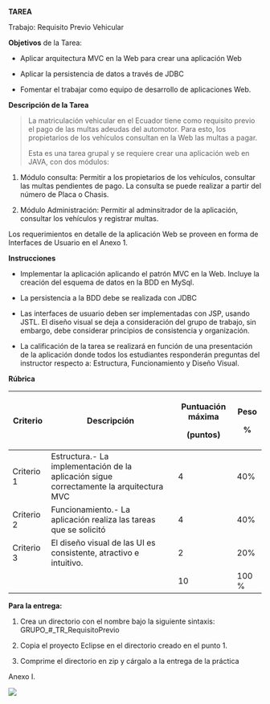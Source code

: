**TAREA**

Trabajo: Requisito Previo Vehicular

**Objetivos** de la Tarea:

  - Aplicar arquitectura MVC en la Web para crear una aplicación Web

  - Aplicar la persistencia de datos a través de JDBC

  - Fomentar el trabajar como equipo de desarrollo de aplicaciones Web.

**Descripción de la Tarea**

> La matriculación vehicular en el Ecuador tiene como requisito previo
> el pago de las multas adeudas del automotor. Para esto, los
> propietarios de los vehículos consultan en la Web las multas a pagar.
> 
> Esta es una tarea grupal y se requiere crear una aplicación web en
> JAVA, con dos módulos:

1.  Módulo consulta: Permitir a los propietarios de los vehículos,
    consultar las multas pendientes de pago. La consulta se puede
    realizar a partir del número de Placa o Chasis.

2.  Módulo Administración: Permitir al adminsitrador de la aplicación,
    consultar los vehículos y registrar multas.

Los requerimientos en detalle de la aplicación Web se proveen en forma
de Interfaces de Usuario en el Anexo 1.

**Instrucciones**

  - Implementar la aplicación aplicando el patrón MVC en la Web. Incluye
    la creación del esquema de datos en la BDD en MySql.

  - La persistencia a la BDD debe se realizada con JDBC

  - Las interfaces de usuario deben ser implementadas con JSP, usando
    JSTL. El diseño visual se deja a consideración del grupo de trabajo,
    sin embargo, debe considerar principios de consistencia y
    organización.

  - La calificación de la tarea se realizará en función de una
    presentación de la aplicación donde todos los estudiantes
    responderán preguntas del instructor respecto a: Estructura,
    Funcionamiento y Diseño Visual.

**Rúbrica**

<table>
<thead>
<tr class="header">
<th>Criterio</th>
<th>Descripción</th>
<th><p>Puntuación máxima</p>
<p>(puntos)</p></th>
<th><p>Peso</p>
<p>%</p></th>
</tr>
</thead>
<tbody>
<tr class="odd">
<td>Criterio 1</td>
<td>Estructura.- La implementación de la aplicación sigue correctamente la arquitectura MVC</td>
<td>4</td>
<td>40%</td>
</tr>
<tr class="even">
<td>Criterio 2</td>
<td>Funcionamiento.- La aplicación realiza las tareas que se solicitó</td>
<td>4</td>
<td>40%</td>
</tr>
<tr class="odd">
<td>Criterio 3</td>
<td>El diseño visual de las UI es consistente, atractivo e intuitivo.</td>
<td>2</td>
<td>20%</td>
</tr>
<tr class="even">
<td></td>
<td></td>
<td>10</td>
<td>100 %</td>
</tr>
</tbody>
</table>

**Para la entrega:**

1.  Crea un directorio con el nombre bajo la siguiente sintaxis:
    GRUPO\_\#\_TR\_RequisitoPrevio

2.  Copia el proyecto Eclipse en el directorio creado en el punto 1.

3.  Comprime el directorio en zip y cárgalo a la entrega de la práctica

Anexo I.

![](media/image1.emf)
